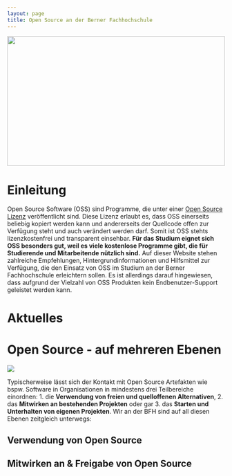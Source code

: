 ```yaml
---
layout: page
title: Open Source an der Berner Fachhochschule
---
```


[<img src="https://unsplash.com/photos/T7s_TnKO-dk/download?w=1024" style="width: 100%; height: 300px; object-fit: cover; object-position: 0px -150px;" >](https://unsplash.com/de/fotos/T7s_TnKO-dk)

# Einleitung

Open Source Software (OSS) sind Programme, die unter einer [Open Source Lizenz](https://opensource.org/licenses/) veröffentlicht sind. Diese Lizenz erlaubt es, dass OSS einerseits beliebig kopiert werden kann und andererseits der Quellcode offen zur Verfügung steht und auch verändert werden darf. Somit ist OSS stehts lizenzkostenfrei und transparent einsehbar. **Für das Studium eignet sich OSS besonders gut, weil es viele kostenlose Programme gibt, die für Studierende und Mitarbeitende nützlich sind.** Auf dieser Website stehen zahlreiche Empfehlungen, Hintergrundinformationen und Hilfsmittel zur Verfügung, die den Einsatz von OSS im Studium an der Berner Fachhochschule erleichtern sollen. Es ist allerdings darauf hingewiesen, dass aufgrund der Vielzahl von OSS Produkten kein Endbenutzer-Support geleistet werden kann.

# Aktuelles

# Open Source - auf mehreren Ebenen

[![](https://github.com/todogroup/ospo-career-path/raw/main/OSPO-101/module2/os-ladder.png)](https://github.com/todogroup/ospo-career-path/blob/main/OSPO-101/module2/README.md#climbing-the-open-source-ladder)

Typischerweise lässt sich der Kontakt mit Open Source Artefakten wie bspw. Software in Organisationen in mindestens drei Teilbereiche einordnen: 1. die **Verwendung von freien und quelloffenen Alternativen**, 2. das **Mitwirken an bestehenden Projekten** oder gar 3. das **Starten und Unterhalten von eigenen Projekten**. Wir an der BFH sind auf all diesen Ebenen zeitgleich unterwegs:

## Verwendung von Open Source

## Mitwirken an & Freigabe von Open Source
